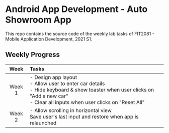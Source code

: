 # Android App Development - Auto Showroom App
This repo contains the source code of the weekly lab tasks of FIT2081 - Mobile Application Development, 2021 S1.

## Weekly Progress
|Week | Tasks |
| :--: | :------------------ |
|Week 1| - Design app layout <br> - Allow user to enter car details <br> - Hide keyboard & show toaster when user clicks on "Add a new car" <br> - Clear all inputs when user clicks on "Reset All" |
|Week 2| - Allow scrolling in horizontal view <br> Save user's last input and restore when app is relaunched |
